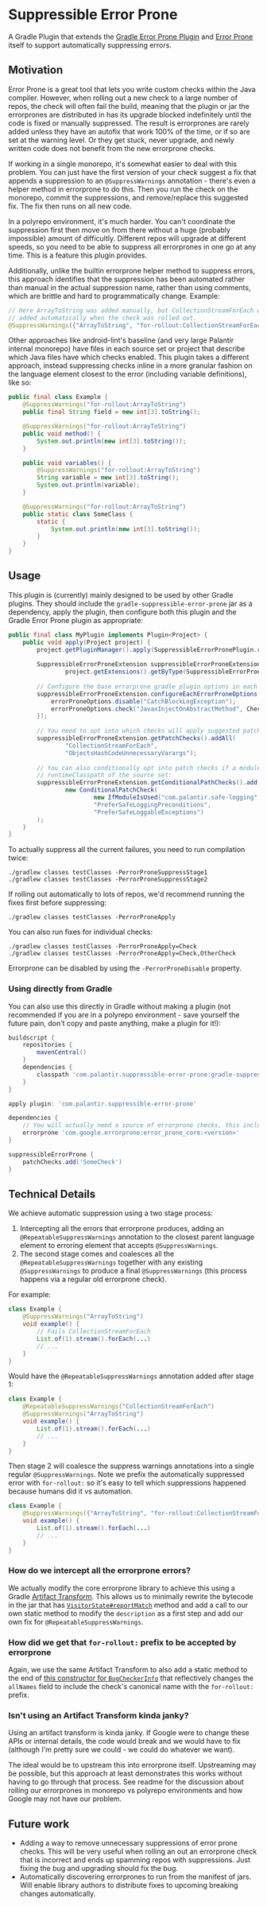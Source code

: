 # Suppressible Error Prone

A Gradle Plugin that extends the [Gradle Error Prone Plugin](https://github.com/tbroyer/gradle-errorprone-plugin) and [Error Prone](https://errorprone.info/) itself to support automatically suppressing errors.

## Motivation

Error Prone is a great tool that lets you write custom checks within the Java compiler. However, when rolling out a new check to a large number of repos, the check will often fail the build, meaning that the plugin or jar the errorprones are distributed in has its upgrade blocked indefinitely until the code is fixed or manually suppressed. The result is errorprones are rarely added unless they have an autofix that work 100% of the time, or if so are set at the warning level. Or they get stuck, never upgrade, and newly written code does not benefit from the new errorprone checks.

If working in a single monorepo, it's somewhat easier to deal with this problem. You can just have the first version of your check suggest a fix that appends a suppression to an `@SuppressWarnings` annotation - there's even a helper method in errorprone to do this. Then you run the check on the monorepo, commit the suppressions, and remove/replace this suggested fix. The fix then runs on all new code.

In a polyrepo environment, it's much harder. You can't coordinate the suppression first then move on from there without a huge (probably impossible) amount of difficultly. Different repos will upgrade at different speeds, so you need to be able to suppress all errorprones in one go at any time. This is a feature this plugin provides.

Additionally, unlike the builtin errorprone helper method to suppress errors, this approach identifies that the suppression has been automated rather than manual in the actual suppression name, rather than using comments, which are brittle and hard to programmatically change. Example:

```java
// Here ArrayToString was added manually, but CollectionStreamForEach was 
// added automatically when the check was rolled out.
@SuppressWarnings({"ArrayToString", "for-rollout:CollectionStreamForEach"})
```

Other approaches like android-lint's baseline (and very large Palantir internal monorepo) have files in each source set or project that describe which Java files have which checks enabled. This plugin takes a different approach, instead suppressing checks inline in a more granular fashion on the language element closest to the error (including variable definitions), like so:

```java
public final class Example {
    @SuppressWarnings("for-rollout:ArrayToString")
    public final String field = new int[3].toString();

    @SuppressWarnings("for-rollout:ArrayToString")
    public void method() {
        System.out.println(new int[3].toString());
    }

    public void variables() {
        @SuppressWarnings("for-rollout:ArrayToString")
        String variable = new int[3].toString();
        System.out.println(variable);
    }

    @SuppressWarnings("for-rollout:ArrayToString")
    public static class SomeClass {
        static {
            System.out.println(new int[3].toString());
        }
    }
}
```

## Usage

This plugin is (currently) mainly designed to be used by other Gradle plugins. They should include the `gradle-suppressible-error-prone` jar as a dependency, apply the plugin, then configure both this plugin and the Gradle Error Prone plugin as appropriate:

```java
public final class MyPlugin implements Plugin<Project> {
    public void apply(Project project) {
        project.getPluginManager().apply(SuppressibleErrorPronePlugin.class);
        
        SuppressibleErrorProneExtension suppressibleErrorProneExtension =
                project.getExtensions().getByType(SuppressibleErrorProneExtension.class);
        
        // Configure the base errorprone gradle plugin options in each sourceset
        suppressibleErrorProneExtension.configureEachErrorProneOptions(errorProneOptions -> {
            errorProneOptions.disable("CatchBlockLogException");
            errorProneOptions.check("JavaxInjectOnAbstractMethod", CheckSeverity.WARNING);
        });
        
        // You need to opt into which checks will apply suggested patches:
        suppressibleErrorProneExtension.getPatchChecks().addAll(
                "CollectionStreamForEach",
                "ObjectsHashCodeUnnecessaryVarargs");
        
        // You can also conditionally opt into patch checks if a module is in the transitive
        // runtimeClasspath of the source set:
        suppressibleErrorProneExtension.getConditionalPathChecks().add(
                new ConditionalPatchCheck(
                        new IfModuleIsUsed("com.palantir.safe-logging", "preconditions"),
                        "PreferSafeLoggingPreconditions",
                        "PreferSafeLoggableExceptions")
        );
    }
}
```

To actually suppress all the current failures, you need to run compilation twice:

```
./gradlew classes testClasses -PerrorProneSuppressStage1
./gradlew classes testClasses -PerrorProneSuppressStage2
```

If rolling out automatically to lots of repos, we'd recommend running the fixes first before suppressing:

```
./gradlew classes testClasses -PerrorProneApply
```

You can also run fixes for individual checks:

```
./gradlew classes testClasses -PerrorProneApply=Check
./gradlew classes testClasses -PerrorProneApply=Check,OtherCheck
```

Errorprone can be disabled by using the `-PerrorProneDisable` property.

### Using directly from Gradle

You can also use this directly in Gradle without making a plugin (not recommended if you are in a polyrepo environment - save yourself the future pain, don't copy and paste anything, make a plugin for it!):

```gradle
buildscript {
    repositories {
        mavenCentral()
    }
    dependencies {
        classpath 'com.palantir.suppressible-error-prone:gradle-suppressible-error-prone:<version>'
    }
}

apply plugin: 'com.palantir.suppressible-error-prone'

dependencies {
    // You will actually need a source of errorprone checks, this includes the default Google ones
    errorprone 'com.google.errorprone:error_prone_core:<version>'
}

suppressibleErrorProne {
    patchChecks.add('SomeCheck')
}
```

## Technical Details

We achieve automatic suppression using a two stage process:

1. Intercepting all the errors that errorprone produces, adding an `@RepeatableSuppressWarnings` annotation to the closest parent language element to erroring element that accepts `@SuppressWarnings`.
2. The second stage comes and coalesces all the `@RepeatableSuppressWarnings` together with any existing `@SuppressWarnings` to produce a final `@SuppressWarnings` (this process happens via a regular old errorprone check).

For example:

```java
class Example {
    @SuppressWarnings("ArrayToString")
    void example() {
        // Fails CollectionStreamForEach
        List.of(1).stream().forEach(...)
        // ...
    }
}
```

Would have the `@RepeatableSuppressWarnings` annotation added after stage 1:

```java
class Example {
    @RepeatableSuppressWarnings("CollectionStreamForEach")
    @SuppressWarnings("ArrayToString")
    void example() {
        List.of(1).stream().forEach(...)
        // ...
    }
}
```

Then stage 2 will coalesce the suppress warnings annotations into a single regular `@SuppressWarnings`. Note we prefix the automatically suppressed error with `for-rollout:` so it's easy to tell which suppressions happened because humans did it vs automation.

```java
class Example {
    @SuppressWarnings({"ArrayToString", "for-rollout:CollectionStreamForEach"})
    void example() {
        List.of(1).stream().forEach(...)
        // ...
    }
}
```

### How do we intercept all the errorprone errors?

We actually modify the core errorprone library to achieve this using a Gradle [Artifact Transform](https://docs.gradle.org/8.10.2/userguide/artifact_transforms.html). This allows us to minimally rewrite the bytecode in the jar that has [`VisitorState#reportMatch`](https://github.com/google/error-prone/blob/f0c3c1eb1b576ee9bc44f1f21c9379e7a02dd745/check_api/src/main/java/com/google/errorprone/VisitorState.java#L281) method and add a call to our own static method to modify the `description` as a first step and add our own fix for `@RepeatableSuppressWarnings`.

### How did we get that `for-rollout:` prefix to be accepted by errorprone

Again, we use the same Artifact Transform to also add a static method to the end of [this constructor for `BugCheckerInfo`](https://github.com/google/error-prone/blob/f0c3c1eb1b576ee9bc44f1f21c9379e7a02dd745/check_api/src/main/java/com/google/errorprone/BugCheckerInfo.java#L147) that reflectively changes the `allNames` field to include the check's canonical name with the `for-rollout:` prefix.

### Isn't using an Artifact Transform kinda janky?

Using an artifact transform is kinda janky. If Google were to change these APIs or internal details, the code would break and we would have to fix (although I'm pretty sure we could - we could do whatever we want).

The ideal would be to upstream this into errorprone itself. Upstreaming may be possible, but this approach at least demonstrates this works without having to go through that process. See readme for the discussion about rolling our errorprones in monorepo vs polyrepo environments and how Google may not have our problem.

## Future work

* Adding a way to remove unnecessary suppressions of error prone checks. This will be very useful when rolling an out an errorprone check that is incorrect and ends up spamming repos with suppressions. Just fixing the bug and upgrading should fix the bug.
* Automatically discovering errorprones to run from the manifest of jars. Will enable library authors to distribute fixes to upcoming breaking changes automatically.


